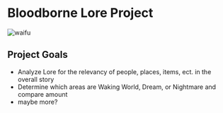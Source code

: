 # Bloodborne Lore Project
![waifu](https://stmed.net/sites/default/files/bloodborne-hd-wallpapers-32834-2238396.jpg)
## Project Goals
* Analyze Lore for the relevancy of people, places, items, ect. in the overall story
* Determine which areas are Waking World, Dream, or Nightmare and compare amount
* maybe more?

